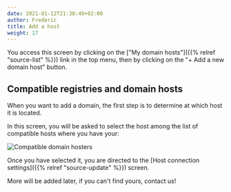 ```yaml
---
date: 2021-01-12T21:38:49+02:00
author: Frederic
title: Add a host
weight: 17
---
```


You access this screen by clicking on the ["My domain hosts"]({{% relref "source-list" %}}) link in the top menu, then by clicking on the "+ Add a new domain host" button.

## Compatible registries and domain hosts

When you want to add a domain, the first step is to determine at which host it is located.

In this screen, you will be asked to select the host among the list of compatible hosts where you have your:

![Compatible domain hosters](hosters-choice.png)

Once you have selected it, you are directed to the [Host connection settings]({{% relref "source-update" %}}) screen.

More will be added later, if you can't find yours, contact us!
